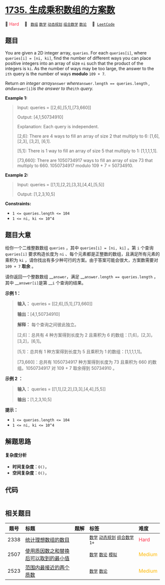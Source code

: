# [1735. 生成乘积数组的方案数](https://leetcode.com/problems/count-ways-to-make-array-with-product)

🔴 <font color=#ff334b>Hard</font>&emsp; 🔖&ensp; [`数组`](/tag/array.md) [`数学`](/tag/math.md) [`动态规划`](/tag/dynamic-programming.md) [`组合数学`](/tag/combinatorics.md) [`数论`](/tag/number-theory.md)&emsp; 🔗&ensp;[`LeetCode`](https://leetcode.com/problems/count-ways-to-make-array-with-product)

## 题目

You are given a 2D integer array, `queries`. For each `queries[i]`, where
`queries[i] = [ni, ki]`, find the number of different ways you can place
positive integers into an array of size `ni` such that the product of the
integers is `ki`. As the number of ways may be too large, the answer to the
`ith` query is the number of ways **modulo** `109 + 7`.

Return _an integer array_`answer` _where_`answer.length == queries.length` _,
and_`answer[i]`_is the answer to the_`ith` _query._



**Example 1:**

> Input: queries = [[2,6],[5,1],[73,660]]
> 
> Output: [4,1,50734910]
> 
> Explanation:  Each query is independent.
> 
> [2,6]: There are 4 ways to fill an array of size 2 that multiply to 6: [1,6], [2,3], [3,2], [6,1].
> 
> [5,1]: There is 1 way to fill an array of size 5 that multiply to 1: [1,1,1,1,1].
> 
> [73,660]: There are 1050734917 ways to fill an array of size 73 that multiply to 660. 1050734917 modulo 109 + 7 = 50734910.

**Example 2:**

> Input: queries = [[1,1],[2,2],[3,3],[4,4],[5,5]]
> 
> Output: [1,2,3,10,5]

**Constraints:**

  * `1 <= queries.length <= 104 `
  * `1 <= ni, ki <= 10^4`


## 题目大意

给你一个二维整数数组 `queries` ，其中 `queries[i] = [ni, ki]` 。第 `i` 个查询 `queries[i]`
要求构造长度为 `ni` 、每个元素都是正整数的数组，且满足所有元素的乘积为 `ki` ，请你找出有多少种可行的方案。由于答案可能会很大，方案数需要对
`109 + 7` **取余** 。

请你返回一个整数数组 __`answer`，满足 __`answer.length == queries.length` ，其中
__`answer[i]`是第 __`i` 个查询的结果。

**示例 1：**

> 
> 
> 
> 
> 
> **输入：** queries = [[2,6],[5,1],[73,660]]
> 
> **输出：**[4,1,50734910]
> 
> **解释：** 每个查询之间彼此独立。
> 
> [2,6]：总共有 4 种方案得到长度为 2 且乘积为 6 的数组：[1,6]，[2,3]，[3,2]，[6,1]。
> 
> [5,1]：总共有 1 种方案得到长度为 5 且乘积为 1 的数组：[1,1,1,1,1]。
> 
> [73,660]：总共有 1050734917 种方案得到长度为 73 且乘积为 660 的数组。1050734917 对 109 + 7 取余得到 50734910 。
> 
> 

**示例 2 ：**

> 
> 
> 
> 
> 
> **输入：** queries = [[1,1],[2,2],[3,3],[4,4],[5,5]]
> 
> **输出：**[1,2,3,10,5]
> 
> 

**提示：**

  * `1 <= queries.length <= 104 `
  * `1 <= ni, ki <= 10^4`


## 解题思路

#### 复杂度分析

- **时间复杂度**：`O()`，
- **空间复杂度**：`O()`，

## 代码

```javascript

```

## 相关题目

<!-- prettier-ignore -->
| 题号 | 标题 | 题解 | 标签 | 难度 |
| :------: | :------ | :------: | :------ | :------ |
| 2338 | [统计理想数组的数目](https://leetcode.com/problems/count-the-number-of-ideal-arrays) |  |  [`数学`](/tag/math.md) [`动态规划`](/tag/dynamic-programming.md) [`组合数学`](/tag/combinatorics.md) `1+` | <font color=#ff334b>Hard</font> |
| 2507 | [使用质因数之和替换后可以取到的最小值](https://leetcode.com/problems/smallest-value-after-replacing-with-sum-of-prime-factors) |  |  [`数学`](/tag/math.md) [`数论`](/tag/number-theory.md) [`模拟`](/tag/simulation.md) | <font color=#ffb800>Medium</font> |
| 2523 | [范围内最接近的两个质数](https://leetcode.com/problems/closest-prime-numbers-in-range) |  |  [`数学`](/tag/math.md) [`数论`](/tag/number-theory.md) | <font color=#ffb800>Medium</font> |

<style>
.blue {
    background-color: #096dd9;
    padding: 0.25rem 0.5rem;
    margin: 0;
    font-size: 0.85em;
    border-radius: 3px;
    color: white;
    font-weight: 500;
}
table th:first-of-type { width: 10%; }
table th:nth-of-type(2) { width: 35%; }
table th:nth-of-type(3) { width: 10%; }
table th:nth-of-type(4) { width: 35%; }
table th:nth-of-type(5) { width: 10%; }
</style>
